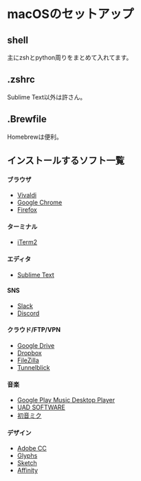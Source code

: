 # macOSのセットアップ
## shell
主にzshとpython周りをまとめて入れてます。

## .zshrc
Sublime Text以外は許さん。

## .Brewfile
Homebrewは便利。

## インストールするソフト一覧
#### ブラウザ
- [Vivaldi](https://vivaldi.com/ja/)
- [Google Chrome](https://www.google.com/intl/ja_ALL/chrome/)
- [Firefox](https://www.mozilla.org/ja/firefox/new/)

#### ターミナル
- [iTerm2](https://www.iterm2.com/downloads.html)

#### エディタ
- [Sublime Text](https://www.sublimetext.com)

#### SNS
- [Slack](https://slack.com/intl/ja-jp/downloads/osx)
- [Discord](https://discordapp.com)

#### クラウド/FTP/VPN
- [Google Drive](https://www.google.com/intl/ja_ALL/drive/download/)
- [Dropbox](https://www.dropbox.com/ja/downloading)
- [FileZilla](https://filezilla-project.org/download.php?type=client)
- [Tunnelblick](https://tunnelblick.net/)

#### 音楽
- [Google Play Music Desktop Player](https://www.googleplaymusicdesktopplayer.com)
- [UAD SOFTWARE](https://www.uaudio.jp/uad/downloads/)
- [初音ミク](https://ec.crypton.co.jp/mypage/license)

#### デザイン
- [Adobe CC](https://www.adobe.com/jp/creativecloud/catalog/desktop.html)
- [Glyphs](https://glyphsapp.com/buy)
- [Sketch](https://www.sketch.com/)
- [Affinity](https://store.serif.com/ja-jp/account/downloads/)
